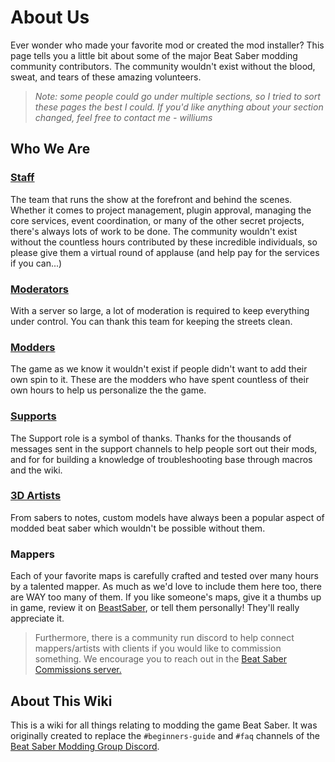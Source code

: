 # About Us
Ever wonder who made your favorite mod or created the mod installer? This page tells you a little bit about some of the major Beat Saber modding community contributors. The community wouldn't exist without the blood, sweat, and tears of these amazing volunteers.

> *Note: some people could go under multiple sections, so I tried to sort these pages the best I could. If you'd like anything about your section changed, feel free to contact me - williums*

## Who We Are
### [Staff](/about/staff.md)
The team that runs the show at the forefront and behind the scenes. Whether it comes to project management, plugin approval, managing the core services, event coordination, or many of the other secret projects, there's always lots of work to be done. The community wouldn't exist without the countless hours contributed by these incredible individuals, so please give them a virtual round of applause (and help pay for the services if you can...)

### [Moderators](/about/moderators.md)
With a server so large, a lot of moderation is required to keep everything under control. You can thank this team for keeping the streets clean.

### [Modders](/about/modders.md)
The game as we know it wouldn't exist if people didn't want to add their own spin to it. These are the modders who have spent countless of their own hours to help us personalize the the game.

### [Supports](/about/supports.md)
The Support role is a symbol of thanks. Thanks for the thousands of messages sent in the support channels to help people sort out their mods, and for for building a knowledge of troubleshooting base through macros and the wiki. 

### [3D Artists](/about/3d-artists.md)
From sabers to notes, custom models have always been a popular aspect of modded beat saber which wouldn't be possible without them.

### Mappers
Each of your favorite maps is carefully crafted and tested over many hours by a talented mapper. As much as we'd love to include them here too, there are WAY too many of them. If you like someone's maps, give it a thumbs up in game, review it on [BeastSaber](https://bsaber.com), or tell them personally! They'll really appreciate it. 

> Furthermore, there is a community run discord to help connect mappers/artists with clients if you would like to commission something. We encourage you to reach out in the [Beat Saber Commissions server.](https://discord.gg/4RbcH5G)

## About This Wiki

This is a wiki for all things relating to modding the game Beat Saber.
It was originally created to replace the `#beginners-guide` and `#faq` channels of the [Beat Saber Modding Group Discord](https://discord.gg/beatsabermods).
